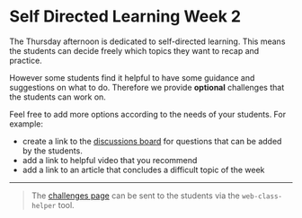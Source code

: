 # Self Directed Learning Week 2

The Thursday afternoon is dedicated to self-directed learning. This means the students can decide freely which topics they want to recap and practice.

However some students find it helpful to have some guidance and suggestions on what to do. Therefore we provide **optional** challenges that the students can work on.

Feel free to add more options according to the needs of your students.
For example:

- create a link to the [discussions board](https://github.com/orgs/neuefische/discussions/categories/web-self-directed-learning) for questions that can be added by the students.
- add a link to helpful video that you recommend
- add a link to an article that concludes a difficult topic of the week

---

> The [challenges page](challenges-self-directed-learning-week-2.md) can be sent to the students via the `web-class-helper` tool.
